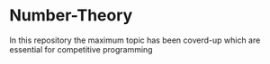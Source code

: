 # Number-Theory
In this repository the maximum topic has been coverd-up which are essential for competitive programming
